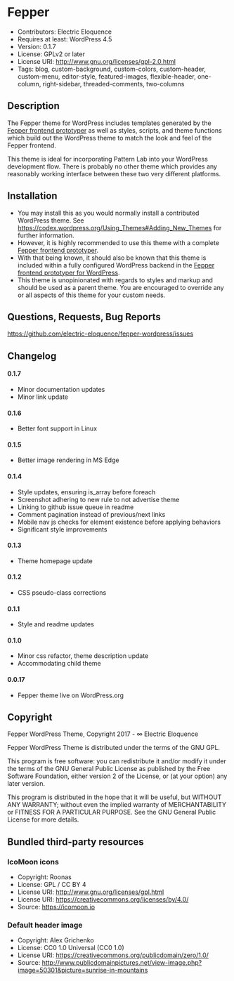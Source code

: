 # Fepper

* Contributors: Electric Eloquence
* Requires at least: WordPress 4.5
* Version: 0.1.7
* License: GPLv2 or later
* License URI: http://www.gnu.org/licenses/gpl-2.0.html
* Tags: blog, custom-background, custom-colors, custom-header, custom-menu, editor-style, featured-images, flexible-header, one-column, right-sidebar, threaded-comments, two-columns

## Description

The Fepper theme for WordPress includes templates generated by the 
[Fepper frontend prototyper](https://github.com/electric-eloquence/fepper-wordpress) 
as well as styles, scripts, and theme functions which build out the WordPress 
theme to match the look and feel of the Fepper frontend.

This theme is ideal for incorporating Pattern Lab into your WordPress 
development flow. There is probably no other theme which provides any 
reasonably working interface between these two very different platforms.

## Installation

* You may install this as you would normally install a contributed WordPress 
  theme. See https://codex.wordpress.org/Using_Themes#Adding_New_Themes 
  for further information.
* However, it is highly recommended to use this theme with a complete 
  [Fepper frontend prototyper](https://github.com/electric-eloquence/fepper-wordpress/releases/latest).
* With that being known, it should also be known that this theme is included 
  within a fully configured WordPress backend in the 
  [Fepper frontend prototyper for WordPress](https://github.com/electric-eloquence/fepper-wordpress#readme).
* This theme is unopinionated with regards to styles and markup and should be 
  used as a parent theme. You are encouraged to override any or all aspects of 
  this theme for your custom needs.

## Questions, Requests, Bug Reports

https://github.com/electric-eloquence/fepper-wordpress/issues

## Changelog

#### 0.1.7
* Minor documentation updates
* Minor link update

#### 0.1.6
* Better font support in Linux

#### 0.1.5
* Better image rendering in MS Edge

#### 0.1.4
* Style updates, ensuring is_array before foreach
* Screenshot adhering to new rule to not advertise theme
* Linking to github issue queue in readme
* Comment pagination instead of previous/next links
* Mobile nav js checks for element existence before applying behaviors
* Significant style improvements

#### 0.1.3
* Theme homepage update

#### 0.1.2
* CSS pseudo-class corrections

#### 0.1.1
* Style and readme updates

#### 0.1.0
* Minor css refactor, theme description update
* Accommodating child theme

#### 0.0.17
* Fepper theme live on WordPress.org

## Copyright

Fepper WordPress Theme, Copyright 2017 - ∞ Electric Eloquence

Fepper WordPress Theme is distributed under the terms of the GNU GPL.

This program is free software: you can redistribute it and/or modify
it under the terms of the GNU General Public License as published by
the Free Software Foundation, either version 2 of the License, or
(at your option) any later version.

This program is distributed in the hope that it will be useful,
but WITHOUT ANY WARRANTY; without even the implied warranty of
MERCHANTABILITY or FITNESS FOR A PARTICULAR PURPOSE. See the
GNU General Public License for more details.

## Bundled third-party resources

### IcoMoon icons
* Copyright: Roonas
* License: GPL / CC BY 4
* License URI: http://www.gnu.org/licenses/gpl.html
* License URI: https://creativecommons.org/licenses/by/4.0/
* Source: https://icomoon.io

### Default header image
* Copyright: Alex Grichenko
* License: CC0 1.0 Universal (CC0 1.0)
* License URI: https://creativecommons.org/publicdomain/zero/1.0/
* Source: http://www.publicdomainpictures.net/view-image.php?image=50301&picture=sunrise-in-mountains
